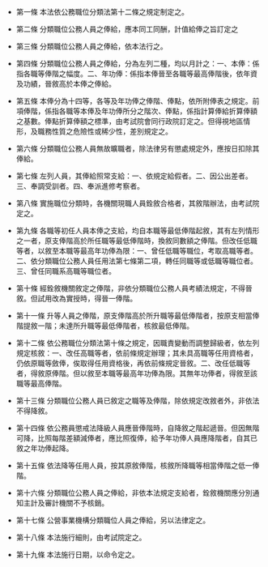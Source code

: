 * 第一條 本法依公務職位分類法第十二條之規定制定之。

* 第二條 分類職位公務人員之俸給，應本同工同酬，計值給俸之旨訂定之

* 第三條 分類職位公務人員之俸給，依本法行之。

* 第四條 分類職位公務人員之俸給，分為左列二種，均以月計之：一、本俸：係指各職等俸階之幅度。二、年功俸：係指本俸晉至各職等最高俸階後，依年資及功績，晉敘高於本俸之俸給。

* 第五條 本俸分為十四等，各等及年功俸之俸階、俸點，依所附俸表之規定。前項俸階，係指各職等本俸及年功俸所分之階次、俸點，係指計算俸給折算俸額之基數。俸點折算俸額之標準，由考試院會同行政院訂定之。但得視地區情形，及職務性質之危險性或稀少性，差別規定之。

* 第六條 分類職位公務人員無故曠職者，除法律另有懲處規定外，應按日扣除其俸給。

* 第七條 左列人員，其俸給照常支給：一、依規定給假者。二、因公出差者。三、奉調受訓者。四、奉派進修考察者。

* 第八條 實施職位分類時，各機關現職人員銓敘合格者，其敘階辦法，由考試院定之。

* 第九條 各職等初任人員本俸之支給，均自本職等最低俸階起敘，其有左列情形之一者，原支俸階高於所任職等最低俸階時，換敘同數額之俸階。但改任低職等者，以敘至本職等最高年功俸為限：一、曾任低職等職位，考取高職等者。二、依分類職位公務人員任用法第七條第二項，轉任同職等或低職等職位者。三、曾任同職系高職等職位者。

* 第十條 經銓敘機關敘定之俸階，非依分類職位公務人員考績法規定，不得晉敘。但試用改為實授時，得晉一俸階。

* 第十一條 升等人員之俸階，原支俸階高於所升職等最低俸階者，按原支相當俸階提敘一階；未達所升職等最低俸階者，核敘最低俸階。

* 第十二條 依公務職位分類法第十條之規定，因職責變動而調整歸級者，依左列規定核敘：一、改任高職等者，依前條規定辦理；其未具高職等任用資格者，仍依原職等斂俸，俟取得任用資格後，再依前條規定晉敘。二、改任低職等者，得敘原俸階。但以敘至本職等最高年功俸為限。其無年功俸者，得敘至該職等最高俸階。

* 第十三條 分類職位公務人員已敘定之職等及俸階，除依規定改敘者外，非依法不得降敘。

* 第十四條 依公務員懲戒法降級人員應晉俸階時，自降敘之階起遞晉。但因無階可降，比照每階差額減俸者，應比照復俸，給予年功俸人員應降階者，自其已敘之年功俸起降。

* 第十五條 依法降等任用人員，按其原敘俸階，核敘所降職等相當俸階之低一俸階。

* 第十六條 分類職位公務人員之俸給，非依本法規定支給者，銓敘機關應分別通知主計及審計機關不予核銷。

* 第十七條 公營事業機構分類職位人員之俸給，另以法律定之。

* 第十八條 本法施行細則，由考試院定之。

* 第十九條 本法施行日期，以命令定之。

